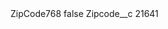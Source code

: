 <?xml version="1.0" encoding="UTF-8"?>
<CustomMetadata xmlns="http://soap.sforce.com/2006/04/metadata" xmlns:xsi="http://www.w3.org/2001/XMLSchema-instance" xmlns:xsd="http://www.w3.org/2001/XMLSchema">
    <label>ZipCode768</label>
    <protected>false</protected>
    <values>
        <field>Zipcode__c</field>
        <value xsi:type="xsd:string">21641</value>
    </values>
</CustomMetadata>
